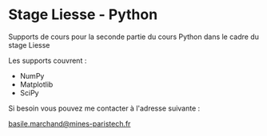 # Stage Liesse - Python 

Supports de cours pour la seconde partie du cours Python dans le cadre du stage Liesse

Les supports couvrent : 

* NumPy 
* Matplotlib 
* SciPy 

Si besoin vous pouvez me contacter à l'adresse suivante : 

basile.marchand@mines-paristech.fr


